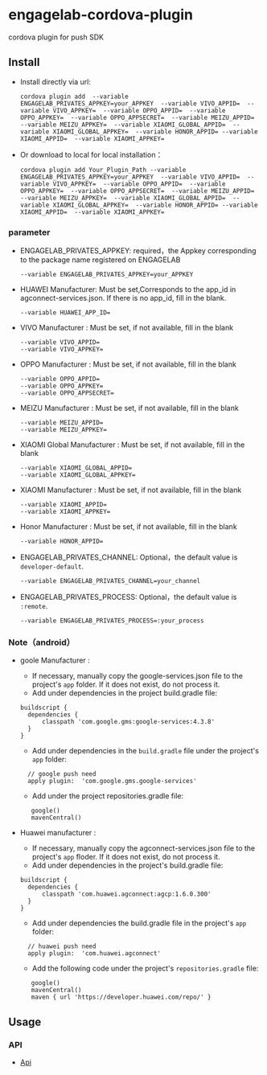 # engagelab-cordova-plugin
cordova plugin for push SDK
## Install

- Install directly via url:

  ```shell
  cordova plugin add  --variable ENGAGELAB_PRIVATES_APPKEY=your_APPKEY  --variable VIVO_APPID=  --variable VIVO_APPKEY=  --variable OPPO_APPID=  --variable OPPO_APPKEY=  --variable OPPO_APPSECRET=  --variable MEIZU_APPID=  --variable MEIZU_APPKEY=  --variable XIAOMI_GLOBAL_APPID=  --variable XIAOMI_GLOBAL_APPKEY=  --variable HONOR_APPID= --variable XIAOMI_APPID=  --variable XIAOMI_APPKEY=
  ```

- Or download to local for local installation：

  ```shell
  cordova plugin add Your_Plugin_Path --variable ENGAGELAB_PRIVATES_APPKEY=your_APPKEY  --variable VIVO_APPID=  --variable VIVO_APPKEY=  --variable OPPO_APPID=  --variable OPPO_APPKEY=  --variable OPPO_APPSECRET=  --variable MEIZU_APPID=  --variable MEIZU_APPKEY=  --variable XIAOMI_GLOBAL_APPID=  --variable XIAOMI_GLOBAL_APPKEY=  --variable HONOR_APPID= --variable XIAOMI_APPID=  --variable XIAOMI_APPKEY=
  ```

### parameter

- ENGAGELAB_PRIVATES_APPKEY: required，the Appkey corresponding to the package name registered on ENGAGELAB

  ```shell
  --variable ENGAGELAB_PRIVATES_APPKEY=your_APPKEY
  ```
  
- HUAWEI Manufacturer: Must be set,Corresponds to the app_id in agconnect-services.json. If there is no app_id, fill in the blank.
  ```shell
  --variable HUAWEI_APP_ID=
  ```
  
- VIVO Manufacturer : Must be set, if not available, fill in the blank

  ```shell
  --variable VIVO_APPID=
  --variable VIVO_APPKEY=
  ```
  
- OPPO Manufacturer : Must be set, if not available, fill in the blank

  ```shell
  --variable OPPO_APPID=
  --variable OPPO_APPKEY=
  --variable OPPO_APPSECRET=
  ```
  
- MEIZU Manufacturer : Must be set, if not available, fill in the blank
  ```shell
  --variable MEIZU_APPID=
  --variable MEIZU_APPKEY=
  ```

- XIAOMI Global Manufacturer : Must be set, if not available, fill in the blank
  ```shell
  --variable XIAOMI_GLOBAL_APPID=
  --variable XIAOMI_GLOBAL_APPKEY=
  ```

- XIAOMI Manufacturer : Must be set, if not available, fill in the blank
  ```shell
  --variable XIAOMI_APPID=
  --variable XIAOMI_APPKEY=
  ```

- Honor Manufacturer : Must be set, if not available, fill in the blank
  ```shell
  --variable HONOR_APPID=
  ```

- ENGAGELAB_PRIVATES_CHANNEL: Optional，the default value is `developer-default`.

  ```shell
  --variable ENGAGELAB_PRIVATES_CHANNEL=your_channel
  ```

- ENGAGELAB_PRIVATES_PROCESS: Optional，the default value is `:remote`.

  ```shell
  --variable ENGAGELAB_PRIVATES_PROCESS=:your_process
  ```
  
### Note（android）
- goole Manufacturer : 
  - If necessary, manually copy the google-services.json file to the project's `app` folder. If it does not exist, do not process it.
  - Add under dependencies in the project build.gradle file:
  
  ```shell
  buildscript {
    dependencies {
        classpath 'com.google.gms:google-services:4.3.8'
    }
  }
  ```
  - Add under dependencies in the `build.gradle` file under the project's `app` folder:
  
  ```shell
    // google push need
    apply plugin:  'com.google.gms.google-services'
  ```
  
  - Add under the project repositories.gradle file:
  
  ```shell
     google()
     mavenCentral()
  ```
- Huawei manufacturer : 
  - If necessary, manually copy the agconnect-services.json file to the project's `app` floder. If it does not exist, do not process it.
  - Add under dependencies in the project's build.gradle file:
  
  ```shell
  buildscript {
    dependencies {
        classpath 'com.huawei.agconnect:agcp:1.6.0.300'
    }
  }
  ```
  - Add under dependencies the build.gradle file in the project's `app` folder:
  ```shell
    // huawei push need
    apply plugin:  'com.huawei.agconnect'
  ```
  
  - Add the following code under the project's `repositories.gradle` file:
  ```shell
     google()
     mavenCentral()
     maven { url 'https://developer.huawei.com/repo/' }
  ```


## Usage

### API

- [Api](/doc/api.md)
